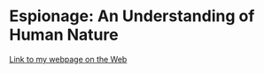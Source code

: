 # Espionage: An Understanding of Human Nature

[Link to my webpage on the Web](https://timothyrochester.github.io/spy_movie_reviews/)
